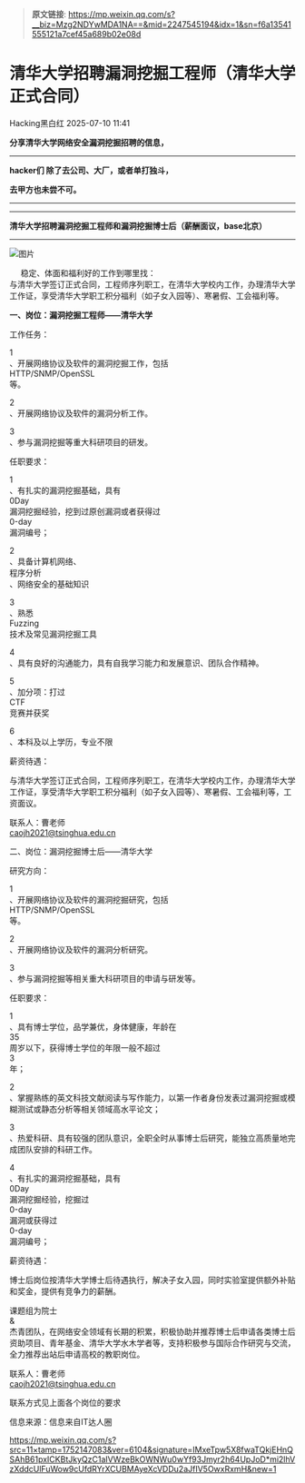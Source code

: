 > **原文链接**: https://mp.weixin.qq.com/s?__biz=Mzg2NDYwMDA1NA==&mid=2247545194&idx=1&sn=f6a13541555121a7cef45a689b02e08d

#  清华大学招聘漏洞挖掘工程师（清华大学正式合同）  
 Hacking黑白红   2025-07-10 11:41  
  
**分享清华大学网络安全漏洞挖掘招聘的信息，**  
  
****  
**hacker们 除了去公司、大厂，或者单打独斗，**  
  
**去甲方也未尝不可。**  
  
****  
****  
**清华大学招聘漏洞挖掘工程师和漏洞挖掘博士后（薪酬面议，base北京）**  
  
****  
  
![图片](https://mmbiz.qpic.cn/mmbiz_jpg/9BKialbTgQTQcxcAaKYcJ4tBgYj6yyu6NCgDZibZhICY7rFMiaGMosYU3vlCEdS5X84FKbxUjjctYRf17Utic5QOkw/640?wx_fmt=jpeg "")  
  
     稳定、体面和福利好的工作到哪里找：  
与清华大学签订正式合同，工程师序列职工，在清华大学校内工作，办理清华大学工作证，享受清华大学职工积分福利（如子女入园等）、寒暑假、工会福利等。  
  
  
  
  
**一、岗位：漏洞挖掘工程师——清华大学**  
  
工作任务：  
  
1  
、开展网络协议及软件的漏洞挖掘工作，包括  
HTTP/SNMP/OpenSSL  
等。  
  
2  
、开展网络协议及软件的漏洞分析工作。  
  
3  
、参与漏洞挖掘等重大科研项目的研发。  
  
任职要求：  
  
1  
、有扎实的漏洞挖掘基础，具有  
0Day  
漏洞挖掘经验，挖到过原创漏洞或者获得过  
0-day  
漏洞编号；  
  
2  
、具备计算机网络、  
程序分析  
、网络安全的基础知识  
  
3  
、熟悉  
Fuzzing  
技术及常见漏洞挖掘工具  
  
4  
、具有良好的沟通能力，具有自我学习能力和发展意识、团队合作精神。  
  
5  
、加分项：打过  
CTF  
竞赛并获奖  
  
6  
、本科及以上学历，专业不限  
  
薪资待遇：  
  
与清华大学签订正式合同，工程师序列职工，在清华大学校内工作，办理清华大学工作证，享受清华大学职工积分福利（如子女入园等）、寒暑假、工会福利等，工资面议。  
  
联系人：曹老师   
caojh2021@tsinghua.edu.cn  
  
  
二、岗位：漏洞挖掘博士后——清华大学  
  
研究方向：  
  
1  
、开展网络协议及软件的漏洞挖掘研究，包括  
HTTP/SNMP/OpenSSL  
等。  
  
2  
、开展网络协议及软件的漏洞分析研究。  
  
3  
、参与漏洞挖掘等相关重大科研项目的申请与研发等。  
  
任职要求：  
  
1  
、具有博士学位，品学兼优，身体健康，年龄在  
35  
周岁以下，获得博士学位的年限一般不超过  
3  
年；  
  
2  
、掌握熟练的英文科技文献阅读与写作能力，以第一作者身份发表过漏洞挖掘或模糊测试或静态分析等相关领域高水平论文；  
  
3  
、热爱科研、具有较强的团队意识，全职全时从事博士后研究，能独立高质量地完成团队安排的科研工作。  
  
4  
、有扎实的漏洞挖掘基础，具有  
0Day  
漏洞挖掘经验，挖掘过  
0-day  
漏洞或获得过  
0-day  
漏洞编号；  
  
  
  
薪资待遇：  
  
博士后岗位按清华大学博士后待遇执行，解决子女入园，同时实验室提供额外补贴和奖金，提供有竞争力的薪酬。  
  
课题组为院士  
&  
杰青团队，在网络安全领域有长期的积累，积极协助并推荐博士后申请各类博士后资助项目、青年基金、清华大学水木学者等，支持积极参与国际合作研究与交流，全力推荐出站后申请高校的教职岗位。  
  
联系人：曹老师   
caojh2021@tsinghua.edu.cn  
  
  
联系方式见上面各个岗位的要求  
  
  
信息来源：信息来自IT达人圈  
  
https://mp.weixin.qq.com/s?src=11×tamp=1752147083&ver=6104&signature=IMxeTpw5X8fwaTQkjEHnQSAhB61pxICKBtJkyQzC1aIVWzeBkOWNWu0wYf93Jmyr2h64UpJoD*mi2lhVzXddcUlFuWow9cUfdRYrXCUBMAyeXcVDDu2aJfIV5OwxRxmH&new=1  
  
  
  
